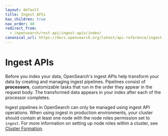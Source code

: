 ```yaml
---
layout: default
title: Ingest APIs
has_children: true
nav_order: 40
redirect_from:
  - /opensearch/rest-api/ingest-apis/index/
canonical_url: https://docs.opensearch.org/latest/api-reference/ingest-apis/index/
---
```


# Ingest APIs

Before you index your data, OpenSearch's ingest APIs help transform your data by creating and managing ingest pipelines. Pipelines consist of **processors**, customizable tasks that run in the order they appear in the request body. The transformed data appears in your index after each of the processor completes.

Ingest pipelines in OpenSearch can only be managed using ingest API operations. When using ingest in production environments, your cluster should contain at least one node with the node roles permission set to `ingest`. For more information on setting up node roles within a cluster, see [Cluster Formation]({{site.url}}{{site.baseurl}}/opensearch/cluster/).
